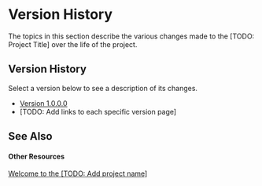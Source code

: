 # Version History

The topics in this section describe the various changes made to the [TODO: Project Title] over the life of the project.



## Version History

Select a version below to see a description of its changes.
&nbsp;<ul><li><a href="517a7995-a0ed-46f6-9f54-e21fdaf44930">Version 1.0.0.0</a></li><li>
[TODO: Add links to each specific version page]</li></ul>

## See Also


#### Other Resources
<a href="343803b3-637e-406f-9030-1d0041e5aa17">Welcome to the [TODO: Add project name]</a><br />